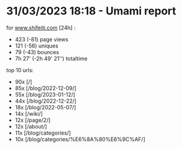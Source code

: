 # 31/03/2023 18:18 - Umami report
for www.shifeiti.com [24h] :

 - 423 (-81) page views
 - 121 (-56) uniques
 - 79 (-43) bounces
 - 7h 27'  (-2h 49' 21'') totaltime


top 10 urls:
 - 90x [/]
 - 85x [/blog/2022-12-09/]
 - 55x [/blog/2023-01-12/]
 - 44x [/blog/2022-12-22/]
 - 18x [/blog/2022-05-07/]
 - 14x [/wiki/]
 - 12x [/page/2/]
 - 12x [/about/]
 - 11x [/blog/categories/]
 - 10x [/blog/categories/%E6%8A%80%E6%9C%AF/]


